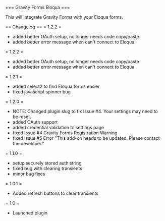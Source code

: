 === Gravity Forms Eloqua ===

This will integrate Gravity Forms with your Eloqua forms.

== Changelog ==
= 1.2.2 =
* added better OAuth setup, no longer needs code copy/paste
* added better error message when can't connect to Eloqua

= 1.2.2 =
* added better OAuth setup, no longer needs code copy/paste
* added better error message when can't connect to Eloqua

= 1.2.1 =
* added select2 to find Eloqua forms easier
* fixed javascript spinner bug

= 1.2.0 =
* NOTE: Changed plugin slug to fix Issue #4. Your settings may need to be reset.
* added OAuth support
* added credential validation to settings page
* fixed Issue #4 Gravity Forms Registration Warning
* fixed Issue #5 Error "This add-on needs to be updated. Please contact the developer."

= 1.1.0 =
* setup securely stored auth string
* fixed bug with clearing transients
* minor bug fixes

= 1.0.1 =
* Added refresh buttons to clear transients

= 1.0 =
* Launched plugin